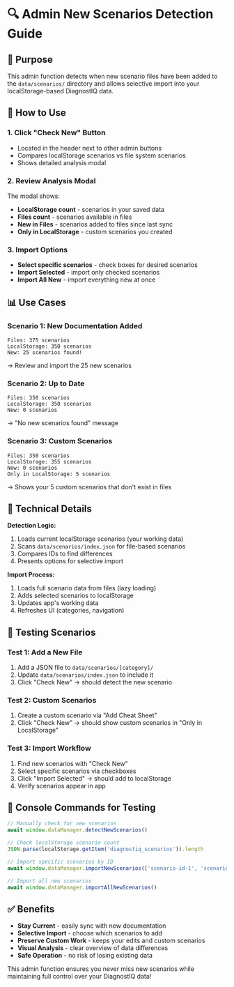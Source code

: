 # 🔍 Admin New Scenarios Detection Guide

## 🎯 Purpose

This admin function detects when new scenario files have been added to the `data/scenarios/` directory and allows selective import into your localStorage-based DiagnostIQ data.

## 🚀 How to Use

### 1. **Click "Check New" Button**
- Located in the header next to other admin buttons
- Compares localStorage scenarios vs file system scenarios
- Shows detailed analysis modal

### 2. **Review Analysis Modal**
The modal shows:
- **LocalStorage count** - scenarios in your saved data
- **Files count** - scenarios available in files
- **New in Files** - scenarios added to files since last sync
- **Only in LocalStorage** - custom scenarios you created

### 3. **Import Options**
- **Select specific scenarios** - check boxes for desired scenarios
- **Import Selected** - import only checked scenarios
- **Import All New** - import everything new at once

## 📊 Use Cases

### **Scenario 1: New Documentation Added**
```
Files: 375 scenarios
LocalStorage: 350 scenarios
New: 25 scenarios found!
```
→ Review and import the 25 new scenarios

### **Scenario 2: Up to Date**
```
Files: 350 scenarios
LocalStorage: 350 scenarios
New: 0 scenarios
```
→ "No new scenarios found" message

### **Scenario 3: Custom Scenarios**
```
Files: 350 scenarios
LocalStorage: 355 scenarios
New: 0 scenarios
Only in LocalStorage: 5 scenarios
```
→ Shows your 5 custom scenarios that don't exist in files

## 🔧 Technical Details

**Detection Logic:**
1. Loads current localStorage scenarios (your working data)
2. Scans `data/scenarios/index.json` for file-based scenarios
3. Compares IDs to find differences
4. Presents options for selective import

**Import Process:**
1. Loads full scenario data from files (lazy loading)
2. Adds selected scenarios to localStorage
3. Updates app's working data
4. Refreshes UI (categories, navigation)

## 🧪 Testing Scenarios

### **Test 1: Add a New File**
1. Add a JSON file to `data/scenarios/[category]/`
2. Update `data/scenarios/index.json` to include it
3. Click "Check New" → should detect the new scenario

### **Test 2: Custom Scenarios**
1. Create a custom scenario via "Add Cheat Sheet"
2. Click "Check New" → should show custom scenarios in "Only in LocalStorage"

### **Test 3: Import Workflow**
1. Find new scenarios with "Check New"
2. Select specific scenarios via checkboxes
3. Click "Import Selected" → should add to localStorage
4. Verify scenarios appear in app

## 🎯 Console Commands for Testing

```javascript
// Manually check for new scenarios
await window.dataManager.detectNewScenarios()

// Check localStorage scenario count
JSON.parse(localStorage.getItem('diagnostiq_scenarios')).length

// Import specific scenarios by ID
await window.dataManager.importNewScenarios(['scenario-id-1', 'scenario-id-2'])

// Import all new scenarios
await window.dataManager.importAllNewScenarios()
```

## ✅ Benefits

- **Stay Current** - easily sync with new documentation
- **Selective Import** - choose which scenarios to add
- **Preserve Custom Work** - keeps your edits and custom scenarios
- **Visual Analysis** - clear overview of data differences
- **Safe Operation** - no risk of losing existing data

This admin function ensures you never miss new scenarios while maintaining full control over your DiagnostIQ data!
